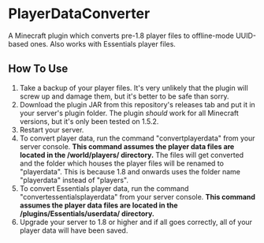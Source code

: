 # PlayerDataConverter
A Minecraft plugin which converts pre-1.8 player files to offline-mode UUID-based ones. Also works with Essentials player files.

## How To Use
1. Take a backup of your player files. It's very unlikely that the plugin will screw up and damage them, but it's better to be safe than sorry.
2. Download the plugin JAR from this repository's releases tab and put it in your server's plugin folder. The plugin *should* work for all Minecraft versions, but it's only been tested on 1.5.2.
3. Restart your server.
4. To convert player data, run the command "convertplayerdata" from your server console. **This command assumes the player data files are located in the /world/players/ directory.** The files will get converted and the folder which houses the player files will be renamed to "playerdata". This is because 1.8 and onwards uses the folder name "playerdata" instead of "players".
5. To convert Essentials player data, run the command "convertessentialsplayerdata" from your server console. **This command assumes the player data files are located in the /plugins/Essentials/userdata/ directory.**
6. Upgrade your server to 1.8 or higher and if all goes correctly, all of your player data will have been saved.
